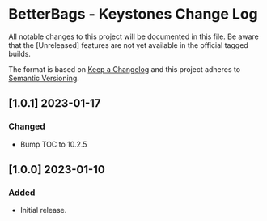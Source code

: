 # BetterBags - Keystones Change Log
All notable changes to this project will be documented in this file. Be aware that the [Unreleased] features are not yet available in the official tagged builds.

The format is based on [Keep a Changelog](http://keepachangelog.com/) and this project adheres to [Semantic Versioning](http://semver.org/).

## [1.0.1] 2023-01-17
### Changed
- Bump TOC to 10.2.5

## [1.0.0] 2023-01-10
### Added
- Initial release.
